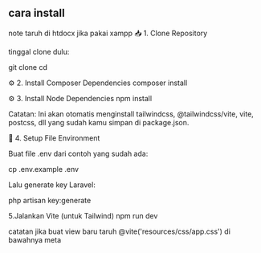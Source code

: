 ## cara install
 note taruh di htdocx jika pakai xampp
📥 1. Clone Repository

tinggal clone dulu:

git clone 
cd 

⚙️ 2. Install Composer Dependencies
composer install

⚙️ 3. Install Node Dependencies
npm install


Catatan: Ini akan otomatis menginstall tailwindcss, @tailwindcss/vite, vite, postcss, dll yang sudah kamu simpan di package.json.

🔑 4. Setup File Environment

Buat file .env dari contoh yang sudah ada:

cp .env.example .env

Lalu generate key Laravel:

php artisan key:generate

5.Jalankan Vite (untuk Tailwind)
npm run dev


catatan jika buat view baru taruh  @vite('resources/css/app.css') di bawahnya meta